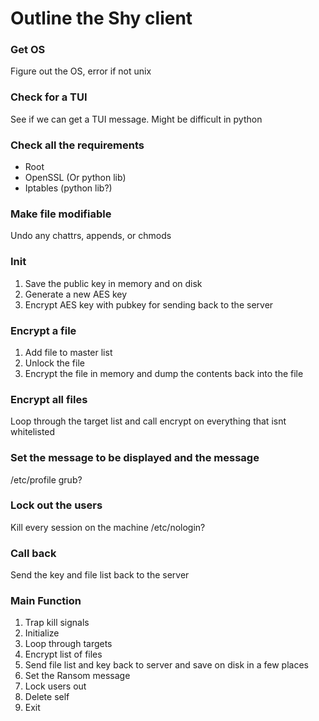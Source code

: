# Outline the Shy client

### Get OS
Figure out the OS, error if not unix

### Check for a TUI
See if we can get a TUI message. Might be difficult in python

### Check all the requirements
- Root
- OpenSSL (Or python lib)
- Iptables (python lib?)

### Make file modifiable
Undo any chattrs, appends, or chmods

### Init
1. Save the public key in memory and on disk
2. Generate a new AES key
3. Encrypt AES key with pubkey for sending back to the server

### Encrypt a file
1. Add file to master list
2. Unlock the file
3. Encrypt the file in memory and dump the contents back into the file

### Encrypt all files
Loop through the target list and call encrypt on everything that isnt whitelisted

### Set the message to be displayed and the message
/etc/profile
grub?

### Lock out the users
Kill every session on the machine
/etc/nologin?

### Call back
Send the key and file list back to the server

### Main Function
1. Trap kill signals
2. Initialize
3. Loop through targets
4. Encrypt list of files
5. Send file list and key back to server and save on disk in a few places
6. Set the Ransom message
7. Lock users out
8. Delete self
9. Exit
